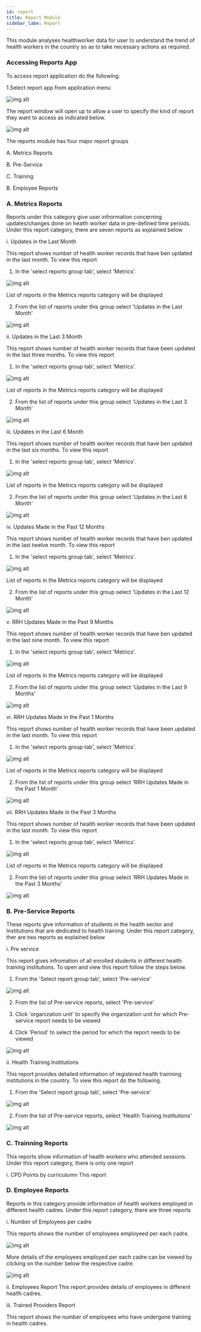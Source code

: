 ```yaml
---
id: report
title: Report Module
sidebar_labe: Report
---
```


 This module analyses healthworker data for user to understand the trend of health workers in the country so as to take necessary actions as required. 

### Accessing Reports App ###
To access report application do the following:

1.Select report app from application menu

![img alt](/images/SelectingReportsModule.png)

The report window will open up to allow a user to specify the kind of report they want to access as indicated below. 

![img alt](/images/ReportsPage.png)

The reports module has four major report groups

A. Metrics Reports

B. Pre-Service

C. Training

B. Employee Reports

### A. Metrics Reports ###

Reports under this category give user infrormation concerning updates/changes done on health worker data in pre-defined time periods. Under this report category, there are seven reports as explained below

i. Updates in the Last Month

This report shows number of health worker records that have ben updated in the last month. To view this report 
 1. In the 'select reports group tab', select 'Metrics'.

![img alt](/images/SelectingMetricsReport.png)

 List of reports in the Metrics reports category will be displayed

 2. From the list of reports under this group select 'Updates in the Last Month'

 ![img alt](/images/UpdatesInTheLastoneMonth.png)

ii. Updates in the Last 3 Month

This report shows number of health worker records that have been updated in the last three months. To view this report 
 1. In the 'select reports group tab', select 'Metrics'.

![img alt](/images/SelectingMetricsReport.png)

 List of reports in the Metrics reports category will be displayed

 2. From the list of reports under this group select 'Updates in the Last 3 Month'

![img alt](/images/UpdatesInTheLastThreeMonths.png)

iii. Updates in the Last 6 Month

This report shows number of health worker records that have ben updated in the last six months. To view this report

 1. In the 'select reports group tab', select 'Metrics'.

![img alt](/images/SelectingMetricsReport.png)

 List of reports in the Metrics reports category will be displayed

 2. From the list of reports under this group select 'Updates in the Last 6 Month'

 ![img alt](/images/UpdatesInTheLastSixMonths.png)

iv. Updates Made in the Past 12 Months

This report shows number of health worker records that have ben updated in the last twelve month. To view this report 
 1. In the 'select reports group tab', select 'Metrics'.

![img alt](/images/SelectingMetricsReport.png)

 List of reports in the Metrics reports category will be displayed

 2. From the list of reports under this group select 'Updates in the Last 12 Month'

![img alt](/images/UpdatesInTheLastTwelveMonths.png)

v. RRH Updates Made in the Past 9 Months

This report shows number of health worker records that have ben updated in the last nine month. To view this report 
 1. In the 'select reports group tab', select 'Metrics'.

![img alt](/images/SelectingMetricsReport.png)

 List of reports in the Metrics reports category will be displayed

 2. From the list of reports under this group select 'Updates in the Last 9 Months'

![img alt](/images/RRHUpdatesInTheLastNineMonths.png)

vi. RRH Updates Made in the Past 1 Months

This report shows number of health worker records that have been updated in the last month. To view this report 
 1. In the 'select reports group tab', select 'Metrics'.

 ![img alt](/images/SelectingMetricsReport.png)

 List of reports in the Metrics reports category will be displayed

 2. From the list of reports under this group select 'RRH Updates Made in the Past 1 Month'

 ![img alt](/images/RRHUpdatesInTheLastOneMonths.png)

vii. RRH Updates Made in the Past 3 Months

This report shows number of health worker records that have been updated in the last month. To view this report 
 1. In the 'select reports group tab', select 'Metrics'.

![img alt](/images/RRHUpdatesInTheLastNineMonths.png)

 List of reports in the Metrics reports category will be displayed

 2. From the list of reports under this group select 'RRH Updates Made in the Past 3 Months'

![img alt](/images/RRHUpdatesInTheLastThreeMonths.png)

### B. Pre-Service Reports ###
These reports give information of students in the health sector and Institutions that are dedicated to health training.  Under this report category, ther are two reports as explained below

i. Pre service

This report gives infromation of all enrolled students in different health training institutions. To open and view this report follow the steps below.

1. From the 'Select report group tab', select 'Pre-service'

![img alt](/images/SelectingPreServiceReportGroup.png)

2. From the list of Pre-service reports, select 'Pre-service'

3. Click 'organization unit' to specify the organization unit for which Pre-service report needs to be viewed

4. Click 'Period' to select the period for which the report needs to be viewed

![img alt](/images/PreServiceReport.png)

ii. Health Training Institutions

This report provides detailed information of registered health trainning institutions in the country. To view this report do the following.

1. From the 'Select report group tab', select 'Pre-service'

![img alt](/images/SelectingPreServiceReportGroup.png)

2. From the list of Pre-service reports, select 'Health Training Institutions' 

![img alt](/images/HealthTrainingInstitutions.png)


### C. Trainning Reports ###

This reports show information of health workers who attended sessions. Under this report category, there is only one report

i. CPD Points by curriculumn
This report

### D. Employee Reports ###
Reports in this category provide information of health workers employed in different health cadres. Under this report category, there are three reports

i. Number of Employees per cadre

This reports shows the number of employees employeed per each cadre. 

![img alt](/images/EmployeesPerCadreReport.png)

More details of the employees employed per each cadre can be viewed by clicking on the number below the respective cadre.

![img alt](/images/DetailsEmployeesPerCadreReport.png)

ii. Employees Report
This report provides details of employees in different health cadres.

iii. Trained Providers Report

This report shows the number of employees who have undergone training in health cadres.
